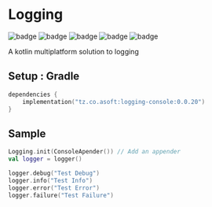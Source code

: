 # Logging

![badge][badge-maven] ![badge][badge-mpp] ![badge][badge-android] ![badge][badge-js] ![badge][badge-jvm]

A kotlin multiplatform solution to logging

## Setup : Gradle

```kotlin
dependencies {
    implementation("tz.co.asoft:logging-console:0.0.20")
}
```

## Sample

```kotlin
Logging.init(ConsoleApender()) // Add an appender
val logger = logger()

logger.debug("Test Debug")
logger.info("Test Info")
logger.error("Test Error")
logger.failure("Test Failure")
```

[badge-maven]: https://img.shields.io/maven-central/v/tz.co.asoft/logging-core/0.0.20?style=flat

[badge-mpp]: https://img.shields.io/badge/kotlin-multiplatform-blue?style=flat

[badge-android]: http://img.shields.io/badge/platform-android-brightgreen.svg?style=flat

[badge-js]: http://img.shields.io/badge/platform-js-yellow.svg?style=flat

[badge-jvm]: http://img.shields.io/badge/platform-jvm-orange.svg?style=flat
